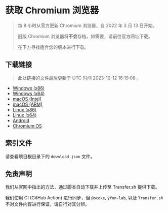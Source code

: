 # 获取 Chromium 浏览器

> 每 8 小时从官方更新 Chromium 浏览器，自 2022 年 3 月 13 日开始。
> 
> 旧版 Chromium 浏览器将**不会**存档，如需要，请前往官方网址下载。
>
> 在下方寻找适合您的版本进行下载。

## 下载链接

> 此处链接的文件最后更新于 UTC 时间 2023-10-12 16:19:08
。

- [Windows (x86)](https://transfer.sh/kdIvut53sa/Win.zip)
- [Windows (x64)](https://transfer.sh/zlj9R1eWmV/Win_x64.zip)
- [macOS (Intel)](https://transfer.sh/aRb6vn6DFp/Mac.zip)
- [macOS (ARM)](https://transfer.sh/clfbh4gcnh/Mac_Arm.zip)
- [Linux (x86)](https://transfer.sh/1QczqMtSkk/Linux.zip)
- [Linux (x64)](https://transfer.sh/8QMrjzmcb6/Linux_x64.zip)
- [Android](https://transfer.sh/zd6h62x0S1/Android.zip)
- [Chromium OS](https://transfer.sh/rmtM4ggl3Y/Linux_ChromiumOS_Full.zip)

## 索引文件

请查看项目根目录下的 `download.json` 文件。

## 免责声明

我们从官网中指出的方法，通过脚本自动下载并上传至 Transfer.sh 提供下载。

我们使用 CI (GitHub Action) 进行同步，但 `@ocoke`, `yfun-lab`, 以及 `Transfer.sh` 不对文件内容进行保证，请自行对其分辨。
